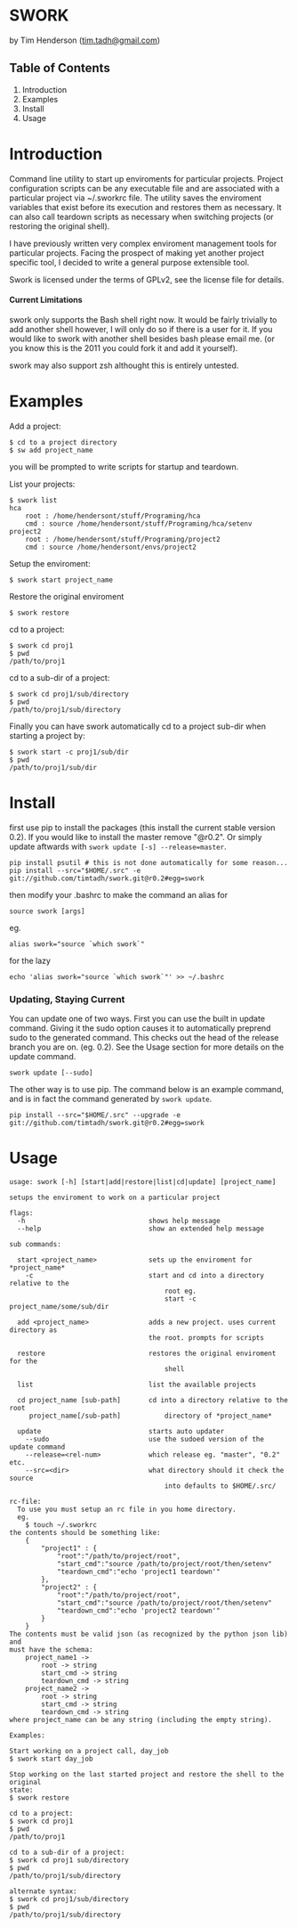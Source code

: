 SWORK
=====

by Tim Henderson (tim.tadh@gmail.com)

## Table of Contents

1. Introduction
2. Examples
3. Install
4. Usage

Introduction
============

Command line utility to start up enviroments for particular projects. Project
configuration scripts can be any executable file and are associated with a
particular project via ~/.sworkrc file. The utility saves the enviroment
variables that exist before its execution and restores them as necessary. It can
also call teardown scripts as necessary when switching projects (or restoring
the original shell).

I have previously written very complex enviroment management tools for
particular projects.  Facing the prospect of making yet another project specific
tool, I decided to write a general purpose extensible tool.

Swork is licensed under the terms of GPLv2, see the license file for details.

#### Current Limitations

swork only supports the Bash shell right now. It would be fairly trivially to
add another shell however, I will only do so if there is a user for it. If you
would like to swork with another shell besides bash please email me. (or you
know this is the 2011 you could fork it and add it yourself).

swork may also support zsh althought this is entirely untested.

Examples
========

Add a project:

    $ cd to a project directory
    $ sw add project_name
    
you will be prompted to write scripts for startup and teardown.

List your projects:

    $ swork list
    hca
        root : /home/hendersont/stuff/Programing/hca
        cmd : source /home/hendersont/stuff/Programing/hca/setenv
    project2
        root : /home/hendersont/stuff/Programing/project2
        cmd : source /home/hendersont/envs/project2

Setup the enviroment:

    $ swork start project_name

Restore the original enviroment

    $ swork restore

cd to a project:

    $ swork cd proj1
    $ pwd
    /path/to/proj1

cd to a sub-dir of a project:

    $ swork cd proj1/sub/directory
    $ pwd
    /path/to/proj1/sub/directory

Finally you can have swork automatically cd to a project sub-dir when starting a
project by:

    $ swork start -c proj1/sub/dir
    $ pwd
    /path/to/proj1/sub/dir


Install
=======

first use pip to install the packages (this install the current stable version
0.2). If you would like to install the master remove "@r0.2". Or simply update
aftwards with `swork update [-s] --release=master`.

    pip install psutil # this is not done automatically for some reason...
    pip install --src="$HOME/.src" -e git://github.com/timtadh/swork.git@r0.2#egg=swork

then modify your .bashrc to make the command an alias for

    source swork [args]

eg.

    alias swork="source `which swork`"

for the lazy

    echo 'alias swork="source `which swork`"' >> ~/.bashrc

### Updating, Staying Current

You can update one of two ways. First you can use the built in update command.
Giving it the sudo option causes it to automatically preprend sudo to the
generated command. This checks out the head of the release branch you are on.
(eg. 0.2). See the Usage section for more details on the update command.

    swork update [--sudo]

The other way is to use pip. The command below is an example command, and is in
fact the command generated by `swork update`.

    pip install --src="$HOME/.src" --upgrade -e git://github.com/timtadh/swork.git@r0.2#egg=swork


Usage
=====

    usage: swork [-h] [start|add|restore|list|cd|update] [project_name]

    setups the enviroment to work on a particular project

    flags:
      -h                               shows help message
      --help                           show an extended help message

    sub commands:

      start <project_name>             sets up the enviroment for *project_name*
        -c                             start and cd into a directory relative to the
                                           root eg.
                                           start -c project_name/some/sub/dir

      add <project_name>               adds a new project. uses current directory as
                                       the root. prompts for scripts

      restore                          restores the original enviroment for the
                                           shell

      list                             list the available projects

      cd project_name [sub-path]       cd into a directory relative to the root
         project_name[/sub-path]           directory of *project_name*

      update                           starts auto updater
        --sudo                         use the sudoed version of the update command
        --release=<rel-num>            which release eg. "master", "0.2" etc.
        --src=<dir>                    what directory should it check the source
                                           into defaults to $HOME/.src/

    rc-file:
      To use you must setup an rc file in you home directory.
      eg.
        $ touch ~/.sworkrc
    the contents should be something like:
        {
            "project1" : {
                "root":"/path/to/project/root",
                "start_cmd":"source /path/to/project/root/then/setenv"
                "teardown_cmd":"echo 'project1 teardown'"
            },
            "project2" : {
                "root":"/path/to/project/root",
                "start_cmd":"source /path/to/project/root/then/setenv"
                "teardown_cmd":"echo 'project2 teardown'"
            }
        }
    The contents must be valid json (as recognized by the python json lib) and
    must have the schema:
        project_name1 ->
            root -> string
            start_cmd -> string
            teardown_cmd -> string
        project_name2 ->
            root -> string
            start_cmd -> string
            teardown_cmd -> string
    where project_name can be any string (including the empty string).

    Examples:

    Start working on a project call, day_job
    $ swork start day_job

    Stop working on the last started project and restore the shell to the original
    state:
    $ swork restore

    cd to a project:
    $ swork cd proj1
    $ pwd
    /path/to/proj1

    cd to a sub-dir of a project:
    $ swork cd proj1 sub/directory
    $ pwd
    /path/to/proj1/sub/directory

    alternate syntax:
    $ swork cd proj1/sub/directory
    $ pwd
    /path/to/proj1/sub/directory


